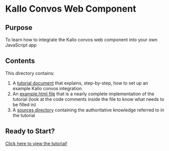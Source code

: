 # Kallo Convos Web Component

## Purpose

To learn how to integrate the Kallo convos web component into your own JavaScript app

## Contents

This directory contains:

1. A [tutorial document](./tutorial.md) that explains, step-by-step, how to set up an example Kallo convos integration
2. An [example.html file](./example.html) that is a nearly complete implementation of the tutorial (look at the code comments inside the file to know what needs to be filled in)
3. A [sources directory](./sources) containing the authoritative knowledge referred to in the tutorial

## Ready to Start?

[Click here to view the tutorial!](./tutorial.md)
